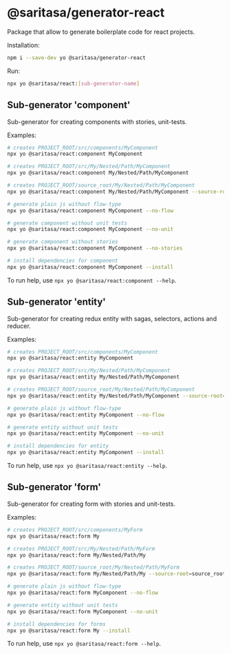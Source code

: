 # @saritasa/generator-react

Package that allow to generate boilerplate code for react projects.

Installation:
```bash
npm i --save-dev yo @saritasa/generator-react
```

Run:
```bash
npx yo @saritasa/react:[sub-generator-name]
```


## Sub-generator 'component'

Sub-generator for creating components with stories, unit-tests.

Examples:
```bash
# creates PROJECT_ROOT/src/components/MyComponent
npx yo @saritasa/react:component MyComponent

# creates PROJECT_ROOT/src/My/Nested/Path/MyComponent
npx yo @saritasa/react:component My/Nested/Path/MyComponent

# creates PROJECT_ROOT/source_root/My/Nested/Path/MyComponent
npx yo @saritasa/react:component My/Nested/Path/MyComponent --source-root=source_root

# generate plain js without flow-type
npx yo @saritasa/react:component MyComponent --no-flow

# generate component without unit tests
npx yo @saritasa/react:component MyComponent --no-unit

# generate component without stories
npx yo @saritasa/react:component MyComponent --no-stories

# install dependencies for component
npx yo @saritasa/react:component MyComponent --install
```

To run help, use `npx yo @saritasa/react:component --help`.


## Sub-generator 'entity'

Sub-generator for creating redux entity with sagas, selectors, actions and reducer.

Examples:
```bash
# creates PROJECT_ROOT/src/components/MyComponent
npx yo @saritasa/react:entity MyComponent

# creates PROJECT_ROOT/src/My/Nested/Path/MyComponent
npx yo @saritasa/react:entity My/Nested/Path/MyComponent

# creates PROJECT_ROOT/source_root/My/Nested/Path/MyComponent
npx yo @saritasa/react:entity My/Nested/Path/MyComponent --source-root=source_root

# generate plain js without flow-type
npx yo @saritasa/react:entity MyComponent --no-flow

# generate entity without unit tests
npx yo @saritasa/react:entity MyComponent --no-unit

# install dependencies for entity
npx yo @saritasa/react:entity MyComponent --install
```

To run help, use `npx yo @saritasa/react:entity --help`.


## Sub-generator 'form'

Sub-generator for creating form with stories and unit-tests.

Examples:
```bash
# creates PROJECT_ROOT/src/components/MyForm
npx yo @saritasa/react:form My

# creates PROJECT_ROOT/src/My/Nested/Path/MyForm
npx yo @saritasa/react:form My/Nested/Path/My

# creates PROJECT_ROOT/source_root/My/Nested/Path/MyForm
npx yo @saritasa/react:form My/Nested/Path/My --source-root=source_root

# generate plain js without flow-type
npx yo @saritasa/react:form MyComponent --no-flow

# generate entity without unit tests
npx yo @saritasa/react:form MyComponent --no-unit

# install dependencies for forms
npx yo @saritasa/react:form My --install
```

To run help, use `npx yo @saritasa/react:form --help`.